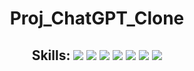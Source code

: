 <h1 align="center"> Proj_ChatGPT_Clone </h1>

<h2 align="center">Skills: <img src="https://img.shields.io/badge/node.js-6DA55F?style=for-the-badge&logo=node.js&logoColor=white"/>  <img src="https://img.shields.io/badge/JavaScript-323330?style=for-the-badge&logo=javascript&logoColor=F7DF1E"/>   <img src="https://img.shields.io/badge/Python-3776AB?style=for-the-badge&logo=python&logoColor=white"/>  <img src="https://img.shields.io/badge/HTML5-E34F26?style=for-the-badge&logo=html5&logoColor=white"/>  <img src="https://img.shields.io/badge/CSS3-1572B6?style=for-the-badge&logo=css3&logoColor=whitehttps://img.shields.io/badge/CSS3-1572B6?style=for-the-badge&logo=css3&logoColor=white"/>  <img src="https://img.shields.io/badge/GIT-E44C30?style=for-the-badge&logo=git&logoColor=white">   <img src="https://img.shields.io/badge/GitHub-100000?style=for-the-badge&logo=github&logoColor=white"/></h2>

